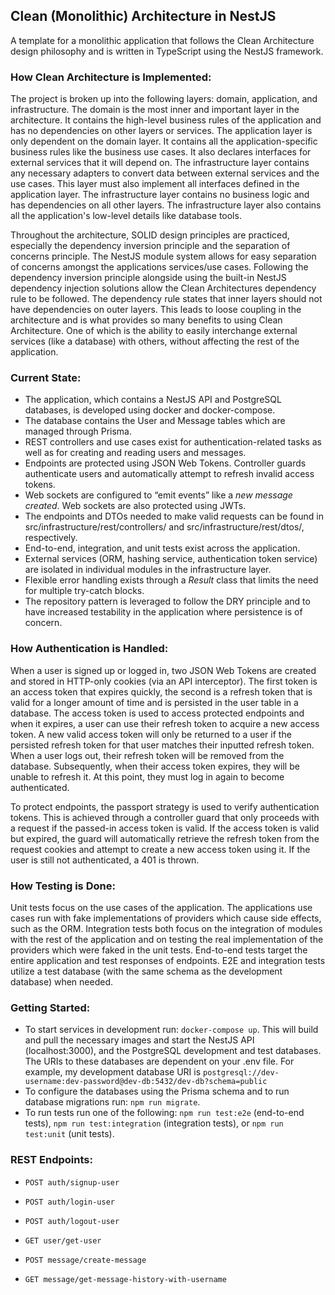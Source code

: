 ## Clean (Monolithic) Architecture in NestJS

A template for a monolithic application that follows the Clean Architecture design philosophy and is written in TypeScript using the NestJS framework.

### How Clean Architecture is Implemented:

The project is broken up into the following layers: domain, application, and infrastructure. The domain is the most inner and important layer in the architecture. It contains the high-level business rules of the application and has no dependencies on other layers or services. The application layer is only dependent on the domain layer. It contains all the application-specific business rules like the business use cases. It also declares interfaces for external services that it will depend on. The infrastructure layer contains any necessary adapters to convert data between external services and the use cases. This layer must also implement all interfaces defined in the application layer. The infrastructure layer contains no business logic and has dependencies on all other layers. The infrastructure layer also contains all the application's low-level details like database tools.

Throughout the architecture, SOLID design principles are practiced, especially the dependency inversion principle and the separation of concerns principle. The NestJS module system allows for easy separation of concerns amongst the applications services/use cases. Following the dependency inversion principle alongside using the built-in NestJS dependency injection solutions allow the Clean Architectures dependency rule to be followed. The dependency rule states that inner layers should not have dependencies on outer layers. This leads to loose coupling in the architecture and is what provides so many benefits to using Clean Architecture. One of which is the ability to easily interchange external services (like a database) with others, without affecting the rest of the application.

### Current State:

- The application, which contains a NestJS API and PostgreSQL databases, is developed using docker and docker-compose.
- The database contains the User and Message tables which are managed through Prisma.
- REST controllers and use cases exist for authentication-related tasks as well as for creating and reading users and messages.
- Endpoints are protected using JSON Web Tokens. Controller guards authenticate users and automatically attempt to refresh invalid access tokens.
- Web sockets are configured to “emit events” like a _new message created_. Web sockets are also protected using JWTs.
- The endpoints and DTOs needed to make valid requests can be found in src/infrastructure/rest/controllers/ and src/infrastructure/rest/dtos/, respectively.
- End-to-end, integration, and unit tests exist across the application.
- External services (ORM, hashing service, authentication token service) are isolated in individual modules in the infrastructure layer.
- Flexible error handling exists through a _Result_ class that limits the need for multiple try-catch blocks.
- The repository pattern is leveraged to follow the DRY principle and to have increased testability in the application where persistence is of concern.

### How Authentication is Handled:

When a user is signed up or logged in, two JSON Web Tokens are created and stored in HTTP-only cookies (via an API interceptor). The first token is an access token that expires quickly, the second is a refresh token that is valid for a longer amount of time and is persisted in the user table in a database. The access token is used to access protected endpoints and when it expires, a user can use their refresh token to acquire a new access token. A new valid access token will only be returned to a user if the persisted refresh token for that user matches their inputted refresh token. When a user logs out, their refresh token will be removed from the database. Subsequently, when their access token expires, they will be unable to refresh it. At this point, they must log in again to become authenticated.

To protect endpoints, the passport strategy is used to verify authentication tokens. This is achieved through a controller guard that only proceeds with a request if the passed-in access token is valid. If the access token is valid but expired, the guard will automatically retrieve the refresh token from the request cookies and attempt to create a new access token using it. If the user is still not authenticated, a 401 is thrown.

### How Testing is Done:

Unit tests focus on the use cases of the application. The applications use cases run with fake implementations of providers which cause side effects, such as the ORM. Integration tests both focus on the integration of modules with the rest of the application and on testing the real implementation of the providers which were faked in the unit tests. End-to-end tests target the entire application and test responses of endpoints. E2E and integration tests utilize a test database (with the same schema as the development database) when needed.

### Getting Started:

- To start services in development run: `docker-compose up`. This will build and pull the necessary images and start the NestJS API (localhost:3000), and the PostgreSQL development and test databases. The URIs to these databases are dependent on your .env file. For example, my development database URI is `postgresql://dev-username:dev-password@dev-db:5432/dev-db?schema=public`
- To configure the databases using the Prisma schema and to run database migrations run: `npm run migrate`.
- To run tests run one of the following: `npm run test:e2e` (end-to-end tests), `npm run test:integration` (integration tests), or `npm run test:unit` (unit tests).

### REST Endpoints:

- `POST auth/signup-user`

- `POST auth/login-user`

- `POST auth/logout-user`

- `GET user/get-user`

- `POST message/create-message`

- `GET message/get-message-history-with-username`
